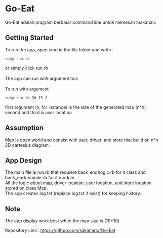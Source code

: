 # Go-Eat

Go-Eat adalah program berbasis command line untuk memesan makanan.

## Getting Started

To run the app, open cmd in the file folder and write : 

```
ruby run.rb
```

or simply click run.rb
<br /><br />
The app can run with argument too: 
<br /><br />
To run with argument
```
ruby run.rb 20 15 2
```

first argument (n, for instance) is the size of the generated map (n*n)
<br />
second and third is user location 
<br />

## Assumption

Map is open world and consist with user, driver, and store that build on n*n 2D cartesius diagram.



## App Design



The main file is run.rb that requiere back_end/logic.rb for it class and back_end/module.rb for it module.<br />
All the logic about map, driver location, user location, and store location stored on class Map. <br />
The app creates log.txt (replace log.txt if exist) for keeping history.

## Note 

The app display work best when the map size is (10*10).


Repository Link : 
https://github.com/sakanario/Go-Eat



